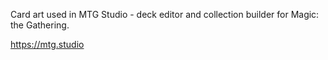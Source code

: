Card art used in MTG Studio - deck editor and collection builder for Magic: the Gathering.

https://mtg.studio
